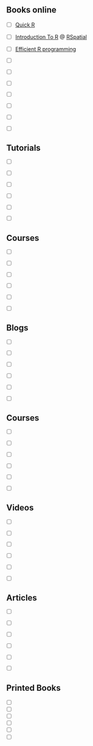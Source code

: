 ## Books online
  - [ ] [Quick R](https://www.statmethods.net/index.html  )
  - [ ] [Introduction To R](https://rspatial.org/intr/index.html) @ [RSpatial](https://rspatial.org/)
  - [ ] [Efficient R programming](https://csgillespie.github.io/efficientR/)
  - [ ] []()
  - [ ] []()
  - [ ] []()
  - [ ] []()
  - [ ] []()
  - [ ] []()
  - [ ] []() 


## Tutorials
  - [ ] []()
  - [ ] []()
  - [ ] []()
  - [ ] []()
  - [ ] []()
  - [ ] []()


## Courses
  - [ ] []()
  - [ ] []()
  - [ ] []()
  - [ ] []()
  - [ ] []()
  - [ ] []()


## Blogs
  - [ ] []()
  - [ ] []()
  - [ ] []()
  - [ ] []()
  - [ ] []()
  - [ ] []()


## Courses
  - [ ] []()
  - [ ] []()
  - [ ] []()
  - [ ] []()
  - [ ] []()
  - [ ] []()


## Videos
  - [ ] []()
  - [ ] []()
  - [ ] []()
  - [ ] []()
  - [ ] []()
  - [ ] []()


## Articles
  - [ ] []()
  - [ ] []()
  - [ ] []()
  - [ ] []()
  - [ ] []()
  - [ ] []()


## Printed Books
  - [ ] []()
  - [ ] []()
  - [ ] []()
  - [ ] []()
  - [ ] []()
  - [ ] []()
<!--stackedit_data:
eyJoaXN0b3J5IjpbOTY4MjM1MzhdfQ==
-->
